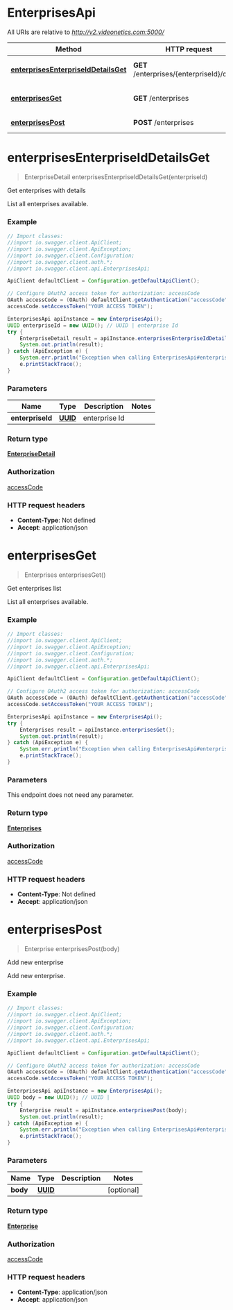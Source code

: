 # EnterprisesApi

All URIs are relative to *http://v2.videonetics.com:5000/*

Method | HTTP request | Description
------------- | ------------- | -------------
[**enterprisesEnterpriseIdDetailsGet**](EnterprisesApi.md#enterprisesEnterpriseIdDetailsGet) | **GET** /enterprises/{enterpriseId}/details | Get enterprises with details
[**enterprisesGet**](EnterprisesApi.md#enterprisesGet) | **GET** /enterprises | Get enterprises list
[**enterprisesPost**](EnterprisesApi.md#enterprisesPost) | **POST** /enterprises | Add new enterprise

<a name="enterprisesEnterpriseIdDetailsGet"></a>
# **enterprisesEnterpriseIdDetailsGet**
> EnterpriseDetail enterprisesEnterpriseIdDetailsGet(enterpriseId)

Get enterprises with details

List all enterprises available.

### Example
```java
// Import classes:
//import io.swagger.client.ApiClient;
//import io.swagger.client.ApiException;
//import io.swagger.client.Configuration;
//import io.swagger.client.auth.*;
//import io.swagger.client.api.EnterprisesApi;

ApiClient defaultClient = Configuration.getDefaultApiClient();

// Configure OAuth2 access token for authorization: accessCode
OAuth accessCode = (OAuth) defaultClient.getAuthentication("accessCode");
accessCode.setAccessToken("YOUR ACCESS TOKEN");

EnterprisesApi apiInstance = new EnterprisesApi();
UUID enterpriseId = new UUID(); // UUID | enterprise Id
try {
    EnterpriseDetail result = apiInstance.enterprisesEnterpriseIdDetailsGet(enterpriseId);
    System.out.println(result);
} catch (ApiException e) {
    System.err.println("Exception when calling EnterprisesApi#enterprisesEnterpriseIdDetailsGet");
    e.printStackTrace();
}
```

### Parameters

Name | Type | Description  | Notes
------------- | ------------- | ------------- | -------------
 **enterpriseId** | [**UUID**](.md)| enterprise Id |

### Return type

[**EnterpriseDetail**](EnterpriseDetail.md)

### Authorization

[accessCode](../README.md#accessCode)

### HTTP request headers

 - **Content-Type**: Not defined
 - **Accept**: application/json

<a name="enterprisesGet"></a>
# **enterprisesGet**
> Enterprises enterprisesGet()

Get enterprises list

List all enterprises available.

### Example
```java
// Import classes:
//import io.swagger.client.ApiClient;
//import io.swagger.client.ApiException;
//import io.swagger.client.Configuration;
//import io.swagger.client.auth.*;
//import io.swagger.client.api.EnterprisesApi;

ApiClient defaultClient = Configuration.getDefaultApiClient();

// Configure OAuth2 access token for authorization: accessCode
OAuth accessCode = (OAuth) defaultClient.getAuthentication("accessCode");
accessCode.setAccessToken("YOUR ACCESS TOKEN");

EnterprisesApi apiInstance = new EnterprisesApi();
try {
    Enterprises result = apiInstance.enterprisesGet();
    System.out.println(result);
} catch (ApiException e) {
    System.err.println("Exception when calling EnterprisesApi#enterprisesGet");
    e.printStackTrace();
}
```

### Parameters
This endpoint does not need any parameter.

### Return type

[**Enterprises**](Enterprises.md)

### Authorization

[accessCode](../README.md#accessCode)

### HTTP request headers

 - **Content-Type**: Not defined
 - **Accept**: application/json

<a name="enterprisesPost"></a>
# **enterprisesPost**
> Enterprise enterprisesPost(body)

Add new enterprise

Add new enterprise.

### Example
```java
// Import classes:
//import io.swagger.client.ApiClient;
//import io.swagger.client.ApiException;
//import io.swagger.client.Configuration;
//import io.swagger.client.auth.*;
//import io.swagger.client.api.EnterprisesApi;

ApiClient defaultClient = Configuration.getDefaultApiClient();

// Configure OAuth2 access token for authorization: accessCode
OAuth accessCode = (OAuth) defaultClient.getAuthentication("accessCode");
accessCode.setAccessToken("YOUR ACCESS TOKEN");

EnterprisesApi apiInstance = new EnterprisesApi();
UUID body = new UUID(); // UUID | 
try {
    Enterprise result = apiInstance.enterprisesPost(body);
    System.out.println(result);
} catch (ApiException e) {
    System.err.println("Exception when calling EnterprisesApi#enterprisesPost");
    e.printStackTrace();
}
```

### Parameters

Name | Type | Description  | Notes
------------- | ------------- | ------------- | -------------
 **body** | [**UUID**](UUID.md)|  | [optional]

### Return type

[**Enterprise**](Enterprise.md)

### Authorization

[accessCode](../README.md#accessCode)

### HTTP request headers

 - **Content-Type**: application/json
 - **Accept**: application/json

